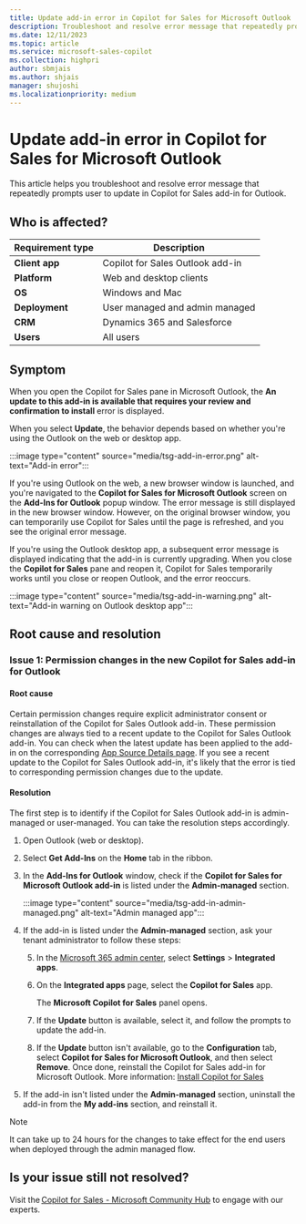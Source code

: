 ```yaml
---
title: Update add-in error in Copilot for Sales for Microsoft Outlook
description: Troubleshoot and resolve error message that repeatedly prompts user to update in Copilot for Sales add-in for Outlook.
ms.date: 12/11/2023
ms.topic: article
ms.service: microsoft-sales-copilot
ms.collection: highpri
author: sbmjais
ms.author: shjais
manager: shujoshi
ms.localizationpriority: medium
---
```


# Update add-in error in Copilot for Sales for Microsoft Outlook

This article helps you troubleshoot and resolve error message that repeatedly prompts user to update in Copilot for Sales add-in for Outlook.

## Who is affected?

| Requirement type |Description  |
|---------|---------|
|**Client app**     |  Copilot for Sales Outlook add-in        |
|**Platform**     | Web and desktop clients         |
|**OS**     | Windows and Mac         |
|**Deployment**     | User managed and admin managed       |
|**CRM**     | Dynamics 365 and Salesforce        |
|**Users**     | All users   |

## Symptom

When you open the Copilot for Sales pane in Microsoft Outlook, the **An update to this add-in is available that requires your review and confirmation to install** error is displayed.

When you select **Update**, the behavior depends based on whether you're using the Outlook on the web or desktop app.

:::image type="content" source="media/tsg-add-in-error.png" alt-text="Add-in error":::

If you're using Outlook on the web, a new browser window is launched, and you're navigated to the **Copilot for Sales for Microsoft Outlook** screen on the **Add-Ins for Outlook** popup window. The error message is still displayed in the new browser window. However, on the original browser window, you can temporarily use Copilot for Sales until the page is refreshed, and you see the original error message.

If you're using the Outlook desktop app, a subsequent error message is displayed indicating that the add-in is currently upgrading. When you close the **Copilot for Sales** pane and reopen it, Copilot for Sales temporarily works until you close or reopen Outlook, and the error reoccurs.

:::image type="content" source="media/tsg-add-in-warning.png" alt-text="Add-in warning on Outlook desktop app":::

## Root cause and resolution

### Issue 1: Permission changes in the new Copilot for Sales add-in for Outlook

#### Root cause

Certain permission changes require explicit administrator consent or reinstallation of the Copilot for Sales Outlook add-in. These permission changes are always tied to a recent update to the Copilot for Sales Outlook add-in. You can check when the latest update has been applied to the add-in on the corresponding [App Source Details page](https://appsource.microsoft.com/en-US/product/office/WA200003979?tab=DetailsAndSupport). If you see a recent update to the Copilot for Sales Outlook add-in, it's likely that the error is tied to corresponding permission changes due to the update.

#### Resolution

The first step is to identify if the Copilot for Sales Outlook add-in is admin-managed or user-managed. You can take the resolution steps accordingly. 

1. Open Outlook (web or desktop).

2. Select **Get Add-Ins** on the **Home** tab in the ribbon.

3. In the **Add-Ins for Outlook** window, check if the **Copilot for Sales for Microsoft Outlook add-in** is listed under the **Admin-managed** section.

    :::image type="content" source="media/tsg-add-in-admin-managed.png" alt-text="Admin managed app":::

4. If the add-in is listed under the **Admin-managed** section, ask your tenant administrator to follow these steps:

    5. In the [Microsoft 365 admin center](https://admin.microsoft.com/), select **Settings** > **Integrated apps**.

    6. On the **Integrated apps** page, select the **Copilot for Sales** app.

        The **Microsoft Copilot for Sales** panel opens. 

    1. If the **Update** button is available, select it, and follow the prompts to update the add-in.

    1. If the **Update** button isn't available, go to the **Configuration** tab, select **Copilot for Sales for Microsoft Outlook**, and then select **Remove**. Once done, reinstall the Copilot for Sales add-in for Microsoft Outlook. More information: [Install Copilot for Sales](install-viva-sales.md)

1. If the add-in isn't listed under the **Admin-managed** section, uninstall the add-in from the **My add-ins** section, and reinstall it.

> [!NOTE]
> It can take up to 24 hours for the changes to take effect for the end users when deployed through the admin managed flow.

## Is your issue still not resolved?

Visit the [Copilot for Sales - Microsoft Community Hub](https://techcommunity.microsoft.com/t5/viva-sales/bd-p/VivaSales) to engage with our experts.